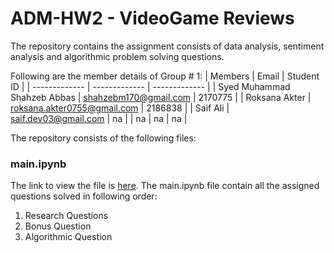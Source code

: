 # ADM-HW2 - VideoGame Reviews
The repository contains the assignment consists of data analysis, sentiment analysis and algorithmic problem solving questions.  

Following are the member details of Group # 1:
| Members  | Email | Student ID |
| ------------- | ------------- | ------------- |
| Syed Muhammad Shahzeb Abbas  | shahzebm170@gmail.com  | 2170775 |
| Roksana Akter  | roksana.akter0755@gmail.com  | 2186838 |
| Saif Ali | saif.dev03@gmail.com | na |
| na | na | na |  

The repository consists of the following files:

### main.ipynb
The link to view the file is [here](https://nbviewer.org/github/shahzeb512/ADM-HW2/blob/main/main.ipynb). The main.ipynb file contain all the assigned questions solved in following order:
1. Research Questions
2. Bonus Question
3. Algorithmic Question
